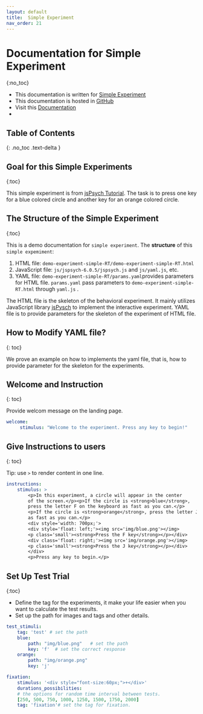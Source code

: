 ```yaml
---
layout: default
title:  Simple Experiment
nav_order: 21
---
```

# Documentation for Simple Experiment
{:no_toc}
* This documentation is written for [Simple Experiment](http://www.kathrynschuler.com/experiment-library/demo-experiment-simple-RT/demo-experiment-simple-RT.html)
* This documentation is hosted in [GitHub](https://github.com/kschuler/experiment-library/tree/master/demo-experiment-simple-RA)
* Visit this [Documentation](http://www.kathrynschuler.com/experiment-library/demo-experiment-simple-RA/readme.html)
* 
## Table of Contents
{: .no_toc .text-delta }


 ## Goal for this Simple Experiments
{:toc}

This simple experiment is from [jsPsych Tutorial](https://www.jspsych.org/tutorials/rt-task/). The task is to press one key for a blue colored circle and another key for an orange colored circle.

## The Structure of  the Simple Experiment
{:toc}

This is a demo documentation for `simple experiment`. The **structure** of this `simple expemiment`:


1. HTML file: `demo-experiment-simple-RT/demo-experiment-simple-RT.html`
2. JavaScript file: `js/jspsych-6.0.5/jspsych.js` and  `js/yaml.js`, etc.
3. YAML file: `demo-experiment-simple-RT/params.yaml`provides parameters for HTML file.  `params.yaml` pass parameters to `demo-experiment-simple-RT.html` through `yaml.js` .

The HTML file is the skeleton of the behavioral experiment. It mainly utilizes JavaScript library  [jsPysch](https://www.jspsych.org/) to implement the interactive experiment. YAML file is to provide parameters for the skeleton of the experiment of HTML file. 

## How to Modify YAML file?
{: toc}

We prove an example on how to implements the yaml file, that is, how to provide parameter for the skeleton for the experiments.

##  Welcome and Instruction 
{: toc}

Provide welcom message on the landing page.
```yaml
welcome:
     stimulus: "Welcome to the experiment. Press any key to begin!"
```
##  Give Instructions to users 
{: toc}

Tip: use `>` to render content in one line. 
```yaml
instructions:
    stimulus: >
        <p>In this experiment, a circle will appear in the center
        of the screen.</p><p>If the circle is <strong>blue</strong>,
        press the letter F on the keyboard as fast as you can.</p>
        <p>If the circle is <strong>orange</strong>, press the letter J
        as fast as you can.</p>
        <div style='width: 700px;'>
        <div style='float: left;'><img src='img/blue.png'></img>
        <p class='small'><strong>Press the F key</strong></p></div>
        <div class='float: right;'><img src='img/orange.png'></img>
        <p class='small'><strong>Press the J key</strong></p></div>
        </div>
        <p>Press any key to begin.</p>
```
## Set Up Test Trial
{:toc}

* Define the tag for the experiments, it make your life easier when you want to calculate the test results.
* Set up the path for images and tags and other details.

```yaml
test_stimuli: 
    tag: 'test' # set the path 
    blue:
        path: "img/blue.png"   # set the path
        key: 'f'  # set the correct response
    orange:
        path: "img/orange.png"
        key: 'j'

fixation:
    stimulus: '<div style="font-size:60px;">+</div>'
    durations_possibilities: 
    # the options for random time interval between tests.
    [250, 500, 750, 1000, 1250, 1500, 1750, 2000]
    tag: 'fixation'# set the tag for fixation.
```
<!--stackedit_data:
eyJoaXN0b3J5IjpbMTg5MTg2NzEyNywtMTcyMTM3OTY0NywtND
MwMTMxMTk0LC0xNDQ4NDU1NzUwLC0xMzAyMjY4Njg5LC0xOTc4
MTc3MDk2LDQ0NzAzMjU1OCwtMjA2OTM1OTAwNCw3NTcxMjc0OT
UsLTIyODQ1MjYwMywtNjEzODczOTksMjExMzA4MTU4MSwtMTg1
MzEwNzI5MywtMTQ1MTEwMTAzMywxMDcwNTc5NjAsMTUzNzUxMT
Y1NCwtMTEyOTk3MjAyMywtNTQ2MjQzNTU1LC0xMjk4NjY4MDcx
LDkxNDkwMjI4Ml19
-->